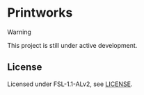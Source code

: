 # Printworks

> [!WARNING]  
> This project is still under active development.

## License

Licensed under FSL-1.1-ALv2, see [LICENSE](LICENSE.md).
